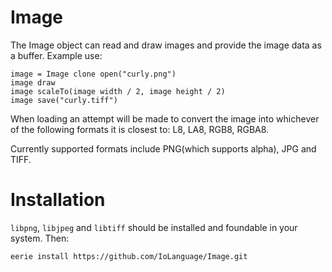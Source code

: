 # Image 
The Image object can read and draw images and provide the image 
data as a buffer. Example use:
```Io
image = Image clone open("curly.png")
image draw
image scaleTo(image width / 2, image height / 2)
image save("curly.tiff")
```

When loading an attempt will be made to convert the image into whichever 
of the following formats it is closest to: L8, LA8, RGB8, RGBA8.

Currently supported formats include PNG(which supports alpha), JPG and TIFF.

# Installation
`libpng`, `libjpeg` and `libtiff` should be installed and foundable in your system. Then:
```
eerie install https://github.com/IoLanguage/Image.git
```
